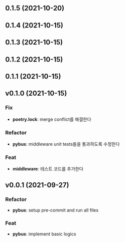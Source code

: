 ## 0.1.5 (2021-10-20)

## 0.1.4 (2021-10-15)

## 0.1.3 (2021-10-15)

## 0.1.2 (2021-10-15)

## 0.1.1 (2021-10-15)

## v0.1.0 (2021-10-15)

### Fix

- **poetry.lock**: merge conflict를 해결한다

### Refactor

- **pybus**: middleware unit tests들을 통과하도록 수정한다

### Feat

- **middleware**: 테스트 코드를 추가한다

## v0.0.1 (2021-09-27)

### Refactor

- **pybus**: setup pre-commit and run all files

### Feat

- **pybus**: implement basic logics
